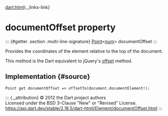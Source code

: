[dart:html](../../dart-html/dart-html-library){._links-link}

documentOffset property
=======================

::: {#getter .section .multi-line-signature}
[Point](../../dart-math/point-class)\<[num](../../dart-core/num-class)\>
documentOffset
:::

Provides the coordinates of the element relative to the top of the
document.

This method is the Dart equivalent to jQuery\'s
[offset](http://api.jquery.com/offset/) method.

Implementation {#source}
--------------

``` {.language-dart data-language="dart"}
Point get documentOffset => offsetTo(document.documentElement!);
```

::: {._attribution}
© 2012 the Dart project authors\
Licensed under the BSD 3-Clause \"New\" or \"Revised\" License.\
<https://api.dart.dev/stable/2.18.5/dart-html/Element/documentOffset.html>
:::
